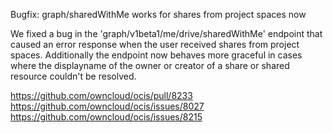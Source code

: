 Bugfix: graph/sharedWithMe works for shares from project spaces now

We fixed a bug in the 'graph/v1beta1/me/drive/sharedWithMe' endpoint that
caused an error response when the user received shares from project spaces.
Additionally the endpoint now behaves more graceful in cases where the
displayname of the owner or creator of a share or shared resource couldn't be
resolved.

https://github.com/owncloud/ocis/pull/8233
https://github.com/owncloud/ocis/issues/8027
https://github.com/owncloud/ocis/issues/8215
